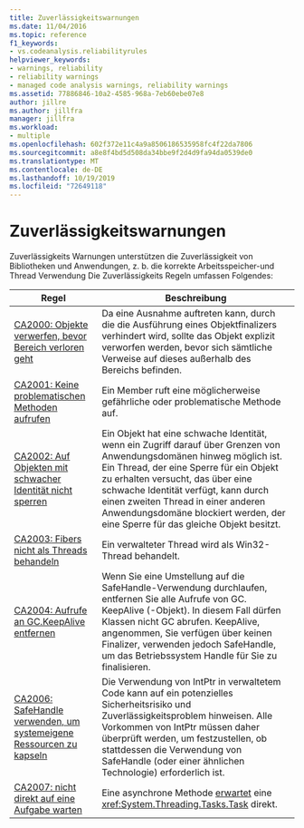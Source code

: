 ```yaml
---
title: Zuverlässigkeitswarnungen
ms.date: 11/04/2016
ms.topic: reference
f1_keywords:
- vs.codeanalysis.reliabilityrules
helpviewer_keywords:
- warnings, reliability
- reliability warnings
- managed code analysis warnings, reliability warnings
ms.assetid: 77886846-10a2-4585-968a-7eb60ebe07e8
author: jillre
ms.author: jillfra
manager: jillfra
ms.workload:
- multiple
ms.openlocfilehash: 602f372e11c4a9a8506186535958fc4f22da7806
ms.sourcegitcommit: a8e8f4bd5d508da34bbe9f2d4d9fa94da0539de0
ms.translationtype: MT
ms.contentlocale: de-DE
ms.lasthandoff: 10/19/2019
ms.locfileid: "72649118"
---
```

# <a name="reliability-warnings"></a>Zuverlässigkeitswarnungen

Zuverlässigkeits Warnungen unterstützen die Zuverlässigkeit von Bibliotheken und Anwendungen, z. b. die korrekte Arbeitsspeicher-und Thread Verwendung Die Zuverlässigkeits Regeln umfassen Folgendes:

|Regel|Beschreibung|
|----------|-----------------|
|[CA2000: Objekte verwerfen, bevor Bereich verloren geht](../code-quality/ca2000.md)|Da eine Ausnahme auftreten kann, durch die die Ausführung eines Objektfinalizers verhindert wird, sollte das Objekt explizit verworfen werden, bevor sich sämtliche Verweise auf dieses außerhalb des Bereichs befinden.|
|[CA2001: Keine problematischen Methoden aufrufen](../code-quality/ca2001.md)|Ein Member ruft eine möglicherweise gefährliche oder problematische Methode auf.|
|[CA2002: Auf Objekten mit schwacher Identität nicht sperren](../code-quality/ca2002.md)|Ein Objekt hat eine schwache Identität, wenn ein Zugriff darauf über Grenzen von Anwendungsdomänen hinweg möglich ist. Ein Thread, der eine Sperre für ein Objekt zu erhalten versucht, das über eine schwache Identität verfügt, kann durch einen zweiten Thread in einer anderen Anwendungsdomäne blockiert werden, der eine Sperre für das gleiche Objekt besitzt.|
|[CA2003: Fibers nicht als Threads behandeln](../code-quality/ca2003.md)|Ein verwalteter Thread wird als Win32-Thread behandelt.|
|[CA2004: Aufrufe an GC.KeepAlive entfernen](../code-quality/ca2004.md)|Wenn Sie eine Umstellung auf die SafeHandle-Verwendung durchlaufen, entfernen Sie alle Aufrufe von GC. KeepAlive (-Objekt). In diesem Fall dürfen Klassen nicht GC abrufen. KeepAlive, angenommen, Sie verfügen über keinen Finalizer, verwenden jedoch SafeHandle, um das Betriebssystem Handle für Sie zu finalisieren.|
|[CA2006: SafeHandle verwenden, um systemeigene Ressourcen zu kapseln](../code-quality/ca2006.md)|Die Verwendung von IntPtr in verwaltetem Code kann auf ein potenzielles Sicherheitsrisiko und Zuverlässigkeitsproblem hinweisen. Alle Vorkommen von IntPtr müssen daher überprüft werden, um festzustellen, ob stattdessen die Verwendung von SafeHandle (oder einer ähnlichen Technologie) erforderlich ist.|
|[CA2007: nicht direkt auf eine Aufgabe warten](../code-quality/ca2007.md)|Eine asynchrone Methode [erwartet](/dotnet/csharp/language-reference/keywords/await) eine <xref:System.Threading.Tasks.Task> direkt.|
